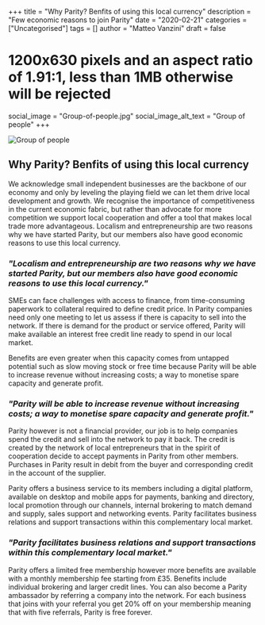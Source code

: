 +++
title = "Why Parity? Benfits of using this local currency"
description = "Few economic reasons to join Parity"
date = "2020-02-21"
categories = ["Uncategorised"]
tags = []
author = "Matteo Vanzini"
draft = false
# 1200x630 pixels and an aspect ratio of 1.91:1, less than 1MB otherwise will be rejected
social_image = "Group-of-people.jpg"
social_image_alt_text = "Group of people"
+++

![Group of people](Group-of-people.jpg)

## Why Parity? Benfits of using this local currency

We acknowledge small independent businesses are the backbone of our economy and only by leveling the playing field we can let them drive local development and growth. We recognise the importance of competitiveness in the current economic fabric, but rather than advocate for more competition we support local cooperation and offer a tool that makes local trade more advantageous. Localism and entrepreneurship are two reasons why we have started Parity, but our members also have good economic reasons to use this local currency.

### _"Localism and entrepreneurship are two reasons why we have started Parity, but our members also have good economic reasons to use this local currency."_

SMEs can face challenges with access to finance, from time-consuming paperwork to collateral required to define credit price. In Parity companies need only one meeting to let us assess if there is capacity to sell into the network. If there is demand for the product or service offered, Parity will make available an interest free credit line ready to spend in our local market.  

Benefits are even greater when this capacity comes from untapped potential such as slow moving stock or free time because Parity will be able to increase revenue without increasing costs; a way to monetise spare capacity and generate profit. 

### _"Parity will be able to increase revenue without increasing costs; a way to monetise spare capacity and generate profit."_

Parity however is not a financial provider, our job is to help companies spend the credit and sell into the network to pay it back. The credit is created by the network of local entrepreneurs that in the spirit of cooperation decide to accept payments in Parity from other members. Purchases in Parity result in debit from the buyer and corresponding credit in the account of the supplier. 

Parity offers a business service to its members including a digital platform, available on desktop and mobile apps for payments, banking and directory, local promotion through our channels, internal brokering to match demand and supply, sales support and networking events. Parity facilitates business relations and support transactions within this complementary local market.

### _"Parity facilitates business relations and support transactions within this complementary local market."_

Parity offers a limited free membership however more benefits are available with a monthly membership fee starting from £35. Benefits include individual brokering and larger credit lines. You can also become a Parity ambassador by referring a company into the network. For each business that joins with your referral you get 20% off on your membership meaning that with five referrals, Parity is free forever.
